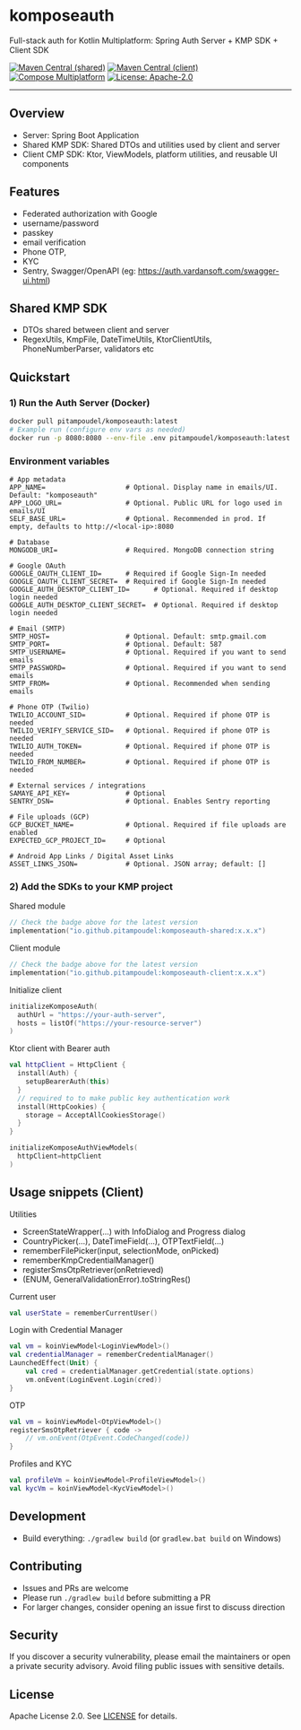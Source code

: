 # komposeauth

Full-stack auth for Kotlin Multiplatform: Spring Auth Server + KMP SDK + Client SDK

[![Maven Central (shared)](https://img.shields.io/maven-central/v/io.github.pitampoudel/komposeauth-shared.svg)](https://central.sonatype.com/artifact/io.github.pitampoudel/komposeauth-shared)
[![Maven Central (client)](https://img.shields.io/maven-central/v/io.github.pitampoudel/komposeauth-client.svg)](https://central.sonatype.com/artifact/io.github.pitampoudel/komposeauth-client)
[![Compose Multiplatform](https://img.shields.io/badge/Compose-Multiplatform-42a5f5)](https://www.jetbrains.com/lp/compose-multiplatform/)
[![License: Apache-2.0](https://img.shields.io/badge/License-Apache_2.0-green.svg)](LICENSE)

---

## Overview

- Server: Spring Boot Application
- Shared KMP SDK: Shared DTOs and utilities used by client and server
- Client CMP SDK: Ktor, ViewModels, platform utilities, and reusable UI components

## Features

- Federated authorization with Google
- username/password
- passkey
- email verification
- Phone OTP,
- KYC
- Sentry, Swagger/OpenAPI (eg: https://auth.vardansoft.com/swagger-ui.html)

## Shared KMP SDK

- DTOs shared between client and server
- RegexUtils, KmpFile, DateTimeUtils, KtorClientUtils, PhoneNumberParser, validators etc

## Quickstart

### 1) Run the Auth Server (Docker)

```bash
docker pull pitampoudel/komposeauth:latest
# Example run (configure env vars as needed)
docker run -p 8080:8080 --env-file .env pitampoudel/komposeauth:latest
```

### Environment variables

```
# App metadata
APP_NAME=                    # Optional. Display name in emails/UI. Default: "komposeauth"
APP_LOGO_URL=                # Optional. Public URL for logo used in emails/UI
SELF_BASE_URL=               # Optional. Recommended in prod. If empty, defaults to http://<local-ip>:8080

# Database
MONGODB_URI=                 # Required. MongoDB connection string

# Google OAuth
GOOGLE_OAUTH_CLIENT_ID=      # Required if Google Sign-In needed
GOOGLE_OAUTH_CLIENT_SECRET=  # Required if Google Sign-In needed
GOOGLE_AUTH_DESKTOP_CLIENT_ID=      # Optional. Required if desktop login needed
GOOGLE_AUTH_DESKTOP_CLIENT_SECRET=  # Optional. Required if desktop login needed

# Email (SMTP)
SMTP_HOST=                   # Optional. Default: smtp.gmail.com
SMTP_PORT=                   # Optional. Default: 587
SMTP_USERNAME=               # Optional. Required if you want to send emails
SMTP_PASSWORD=               # Optional. Required if you want to send emails
SMTP_FROM=                   # Optional. Recommended when sending emails

# Phone OTP (Twilio)
TWILIO_ACCOUNT_SID=          # Optional. Required if phone OTP is needed
TWILIO_VERIFY_SERVICE_SID=   # Optional. Required if phone OTP is needed
TWILIO_AUTH_TOKEN=           # Optional. Required if phone OTP is needed
TWILIO_FROM_NUMBER=          # Optional. Required if phone OTP is needed

# External services / integrations
SAMAYE_API_KEY=              # Optional
SENTRY_DSN=                  # Optional. Enables Sentry reporting

# File uploads (GCP)
GCP_BUCKET_NAME=             # Optional. Required if file uploads are enabled
EXPECTED_GCP_PROJECT_ID=     # Optional

# Android App Links / Digital Asset Links
ASSET_LINKS_JSON=            # Optional. JSON array; default: []
```

### 2) Add the SDKs to your KMP project

Shared module

```kotlin
// Check the badge above for the latest version
implementation("io.github.pitampoudel:komposeauth-shared:x.x.x")
```

Client module

```kotlin
// Check the badge above for the latest version
implementation("io.github.pitampoudel:komposeauth-client:x.x.x")
```

Initialize client

```kotlin
initializeKomposeAuth(
  authUrl = "https://your-auth-server",
  hosts = listOf("https://your-resource-server")
)
```
Ktor client with Bearer auth

```kotlin
val httpClient = HttpClient {
  install(Auth) {
    setupBearerAuth(this)
  }
  // required to to make public key authentication work
  install(HttpCookies) {
    storage = AcceptAllCookiesStorage()
  }
}
```

```kotlin
initializeKomposeAuthViewModels(
  httpClient=httpClient
)
```

## Usage snippets (Client)

Utilities

- ScreenStateWrapper(...) with InfoDialog and Progress dialog
- CountryPicker(...), DateTimeField(...), OTPTextField(...)
- rememberFilePicker(input, selectionMode, onPicked)
- rememberKmpCredentialManager()
- registerSmsOtpRetriever(onRetrieved)
- (ENUM, GeneralValidationError).toStringRes()

Current user

```kotlin
val userState = rememberCurrentUser()
```

Login with Credential Manager

```kotlin
val vm = koinViewModel<LoginViewModel>()
val credentialManager = rememberCredentialManager()
LaunchedEffect(Unit) {
    val cred = credentialManager.getCredential(state.options)
    vm.onEvent(LoginEvent.Login(cred))
}
```

OTP

```kotlin
val vm = koinViewModel<OtpViewModel>()
registerSmsOtpRetriever { code ->
    // vm.onEvent(OtpEvent.CodeChanged(code))
}
```

Profiles and KYC

```kotlin
val profileVm = koinViewModel<ProfileViewModel>()
val kycVm = koinViewModel<KycViewModel>()
```

## Development

- Build everything: `./gradlew build` (or `gradlew.bat build` on Windows)

## Contributing

- Issues and PRs are welcome
- Please run `./gradlew build` before submitting a PR
- For larger changes, consider opening an issue first to discuss direction

## Security

If you discover a security vulnerability, please email the maintainers or open a private security
advisory. Avoid filing public issues with sensitive details.

## License

Apache License 2.0. See [LICENSE](LICENSE) for details.
